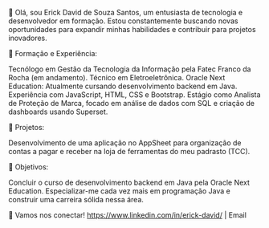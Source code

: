 👋 Olá, sou Erick David de Souza Santos, um entusiasta de tecnologia e desenvolvedor em formação. Estou constantemente buscando novas oportunidades para expandir minhas habilidades e contribuir para projetos inovadores.

💼 Formação e Experiência:

Tecnólogo em Gestão da Tecnologia da Informação pela Fatec Franco da Rocha (em andamento).
Técnico em Eletroeletrônica.
Oracle Next Education: Atualmente cursando desenvolvimento backend em Java.
Experiência com JavaScript, HTML, CSS e Bootstrap.
Estágio como Analista de Proteção de Marca, focado em análise de dados com SQL e criação de dashboards usando Superset.

🚀 Projetos:

Desenvolvimento de uma aplicação no AppSheet para organização de contas a pagar e receber na loja de ferramentas do meu padrasto (TCC).

🎯 Objetivos:

Concluir o curso de desenvolvimento backend em Java pela Oracle Next Education.
Especializar-me cada vez mais em programação Java e construir uma carreira sólida nessa área.

🔗 Vamos nos conectar!
<a>https://www.linkedin.com/in/erick-david/<a> | Email
